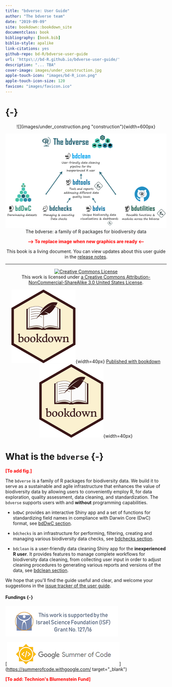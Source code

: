 ```yaml
--- 
title: "bdverse: User Guide"
author: "The bdverse team"
date: "2019-09-09"
site: bookdown::bookdown_site
documentclass: book
bibliography: [book.bib]
biblio-style: apalike
link-citations: yes
github-repo: bd-R/bdverse-user-guide
url: 'https\://bd-R.github.io/bdverse-user-guide/'
description: "... TBA"
cover-image: images/under_construction.jpg
apple-touch-icon: "images/bd-R_icon.png"
apple-touch-icon-size: 120
favicon: "images/favicon.ico"
---
```



# {-}

<center>
![](images/under_construction.png "construction"){width=600px}

![](images/The-bdverse-no-line.png "bdverse")
The bdverse: a family of R packages for biodiversity data

**<span style="color:red">--> To replace image when new graphics are ready <--</span>**

This book is a living document. You can view updates about this user guide in the [release notes](#guidenews).

***

<a rel="license" href="http://creativecommons.org/licenses/by-nc-sa/3.0/us/"><img alt="Creative Commons License" style="border-width:0" src="https://i.creativecommons.org/l/by-nc-sa/3.0/us/88x31.png" /></a><br /> This work is licensed under [a Creative Commons Attribution-NonCommercial-ShareAlike 3.0 United States License](http://creativecommons.org/licenses/by-nc-sa/3.0/us/).


![](images/bookdown_logo.png "bookdown_icon"){width=40px}
<a href="https://github.com/rstudio/bookdown" target="blank">  Published with bookdown   </a>
![](images/bookdown_logo.png "bookdown_icon"){width=40px}
</center>


# What is the `bdverse` {-}

**<span style="color:red">[To add fig.]</span>**

The `bdverse` is a family of R packages for biodiversity data. We build it to serve as a sustainable and agile infrastructure that enhances the value of biodiversity data by allowing users to conveniently employ R, for data exploration, quality assessment, data cleaning, and standardization. The `bdverse` supports users with and **without** programming capabilities.

* `bdDwC` provides an interactive Shiny app and a set of functions for standardizing field names in compliance with Darwin Core (DwC) format, see [bdDwC section](#bdDwC).

* `bdchecks` is an infrastructure for performing, filtering, creating and managing various biodiversity data checks, see [bdchecks section](#bdchecks).

*  `bdclean` is a user-friendly data cleaning Shiny app for the **inexperienced R user**. It provides features to manage complete workflows for biodiversity data cleaning, from collecting user input in order to adjust cleaning procedures to generating various reports and versions of the data, see [bdclean section](#bdcclean).

We hope that you'll find the guide useful and clear, and welcome your suggestions in the [issue tracker of the user guide](https://github.com/bd-R/bdverse-user-guide/issues).


#### Fundings {-}

![](images/ISF.png "ISF")

[![](images/GSoC.png "GSoC website")](https://summerofcode.withgoogle.com/ target="_blank")

**<span style="color:red"> [To add: Technion's Blumenstein Fund] </span>**
